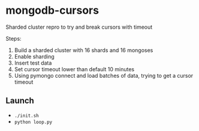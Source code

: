 # mongodb-cursors
Sharded cluster repro to try and break cursors with timeout

Steps:
1. Build a sharded cluster with 16 shards and 16 mongoses
1. Enable sharding
1. Insert test data 
1. Set cursor timeout lower than default 10 minutes
1. Using pymongo connect and load batches of data, trying to get a cursor timeout

## Launch
* `./init.sh`
* `python loop.py`
